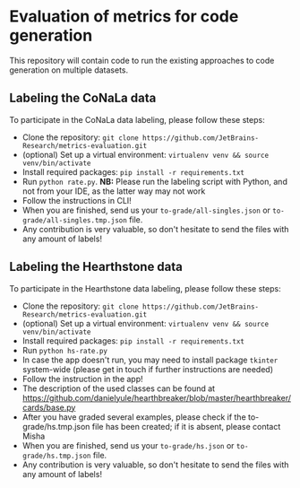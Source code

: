 # Evaluation of metrics for code generation
This repository will contain code to run the existing approaches to code generation on multiple datasets.

## Labeling the CoNaLa data
To participate in the CoNaLa data labeling, please follow these steps:
* Clone the repository: `git clone https://github.com/JetBrains-Research/metrics-evaluation.git`
* (optional) Set up a virtual environment: `virtualenv venv && source venv/bin/activate` 
* Install required packages: `pip install -r requirements.txt`
* Run `python rate.py`. **NB:** Please run the labeling script with Python, and not from your IDE, as the latter way may not work
* Follow the instructions in CLI!
* When you are finished, send us your `to-grade/all-singles.json` or `to-grade/all-singles.tmp.json` file.
* Any contribution is very valuable, so don't hesitate to send the files with any amount of labels!

## Labeling the Hearthstone data
To participate in the Hearthstone data labeling, please follow these steps:
* Clone the repository: `git clone https://github.com/JetBrains-Research/metrics-evaluation.git`
* (optional) Set up a virtual environment: `virtualenv venv && source venv/bin/activate`
* Install required packages: `pip install -r requirements.txt`
* Run `python hs-rate.py`
* In case the app doesn't run, you may need to install package `tkinter` system-wide (please get in touch if further instructions are needed)
* Follow the instruction in the app!
* The description of the used classes can be found at https://github.com/danielyule/hearthbreaker/blob/master/hearthbreaker/cards/base.py
* After you have graded several examples, please check if the to-grade/hs.tmp.json file has been created; if it is absent, please contact Misha
* When you are finished, send us your `to-grade/hs.json` or `to-grade/hs.tmp.json` file.
* Any contribution is very valuable, so don't hesitate to send the files with any amount of labels!

